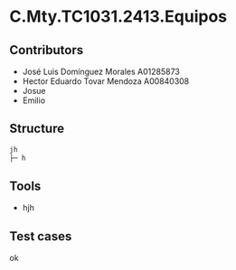 # C.Mty.TC1031.2413.Equipos

## Contributors
- José Luis Domínguez Morales A01285873
- Hector Eduardo Tovar Mendoza A00840308
- Josue
- Emilio

## Structure
```bash
jh 
├─ h

```

## Tools
- hjh

## Test cases
ok






